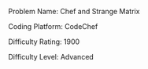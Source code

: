 Problem Name: Chef and Strange Matrix

Coding Platform: CodeChef

Difficulty Rating: 1900

Difficulty Level: Advanced
